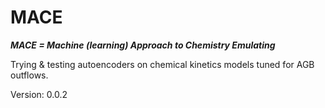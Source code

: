 # MACE

***MACE = Machine (learning) Approach to Chemistry Emulating***

Trying & testing autoencoders on chemical kinetics models tuned for AGB outflows.

Version: 0.0.2
